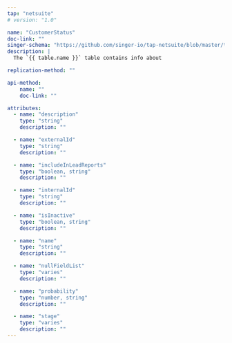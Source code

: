 ```yaml
---
tap: "netsuite"
# version: "1.0"

name: "CustomerStatus"
doc-link: ""
singer-schema: "https://github.com/singer-io/tap-netsuite/blob/master/tap_netsuite/schemas/CustomerStatus.json"
description: |
  The `{{ table.name }}` table contains info about 

replication-method: ""

api-method:
    name: ""
    doc-link: ""

attributes:
  - name: "description"
    type: "string"
    description: ""

  - name: "externalId"
    type: "string"
    description: ""

  - name: "includeInLeadReports"
    type: "boolean, string"
    description: ""

  - name: "internalId"
    type: "string"
    description: ""

  - name: "isInactive"
    type: "boolean, string"
    description: ""

  - name: "name"
    type: "string"
    description: ""

  - name: "nullFieldList"
    type: "varies"
    description: ""

  - name: "probability"
    type: "number, string"
    description: ""

  - name: "stage"
    type: "varies"
    description: ""
---
```

